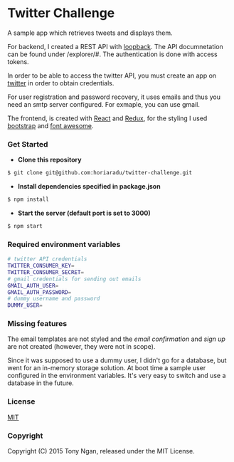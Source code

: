 # Twitter Challenge

A sample app which retrieves tweets and displays them.

For backend, I created a REST API with [loopback](https://loopback.io/). The API documnetation can be found under /explorer/#. The authentication is done with access tokens. 

In order to be able to access the twitter API, you must create an app on [twitter](https://apps.twitter.com/) in order to obtain credentials.

For user registration and password recovery, it uses emails and thus you need an smtp server configured. For exmaple, you can use gmail.

The frontend, is created with [React](https://facebook.github.io/react/) and [Redux](http://redux.js.org/index.html), for the styling I used [bootstrap](getbootstrap.com/components/) and [font awesome](https://fortawesome.github.io/Font-Awesome/).

### Get Started
- **Clone this repository**
```bash
$ git clone git@github.com:horiaradu/twitter-challenge.git
```

- **Install dependencies specified in package.json**
```bash
$ npm install
```

- **Start the server (default port is set to 3000)**
```bash
$ npm start
```

### Required environment variables

```bash
# twitter API credentials
TWITTER_CONSUMER_KEY=
TWITTER_CONSUMER_SECRET=
# gmail credentials for sending out emails
GMAIL_AUTH_USER=
GMAIL_AUTH_PASSWORD=
# dummy username and password
DUMMY_USER=
```

### Missing features

The email templates are not styled and the *email confirmation* and *sign up* are not created (however, they were not in scope).

Since it was supposed to use a dummy user, I didn't go for a database, but went for an in-memory storage solution. At boot time a sample user configured in the environment variables. It's very easy to switch and use a database in the future.

### License

[MIT](LICENSE)

### Copyright

Copyright (C) 2015 Tony Ngan, released under the MIT License.
